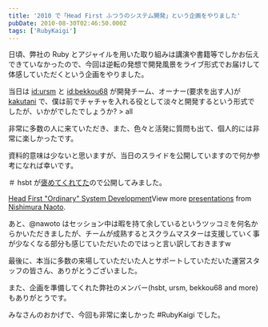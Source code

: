 ```yaml
---
title: '2010 で「Head First ふつうのシステム開発」という企画をやりました'
pubDate: 2010-08-30T02:46:50.000Z
tags: ['RubyKaigi']
---
```


日頃、弊社の Ruby とアジャイルを用いた取り組みは講演や書籍等でしかお伝えできていなかったので、今回は逆転の発想で開発風景をライブ形式でお届けして体感していただくという企画をやりました。

当日は [id:ursm](http://blog.hatena.ne.jp/ursm/) と [id:bekkou68](http://blog.hatena.ne.jp/bekkou68/) が開発チーム、オーナー(要求を出す人)が [kakutani](http://kakutani.com) で、僕は前でチャチャを入れる役として淡々と開発するという形式でしたが、いかがでしたでしょうか? > all

非常に多数の人に来ていただき、また、色々と活発に質問も出て、個人的には非常に楽しかったです。

資料的意味は少ないと思いますが、当日のスライドを公開していますので何か参考になれば幸いです。

＃ hsbt が[褒めてくれてた](http://www.hsbt.org/diary/20100827.html#p01)ので公開してみました。

[Head First &quot;Ordinary&quot; System Development](http://www.slideshare.net/nawoto/head-first-ordinary-system-development)View more [presentations](http://www.slideshare.net/) from [Nishimura Naoto](http://www.slideshare.net/nawoto).

あと、@nawoto はセッション中は暇を持て余しているというツッコミを何名からかいただきましたが、チームが成熟するとスクラムマスターは支援していく事が少なくなる部分も感じていただいたのではっと言い訳しておきますw

最後に、本当に多数の来場していただいた人とサポートしていただいた運営スタッフの皆さん、ありがとうございました。

また、企画を準備してくれた弊社のメンバー(hsbt, ursm, bekkou68 and more)もありがとうです。

みなさんのおかげで、今回も非常に楽しかった #RubyKaigi でした。
